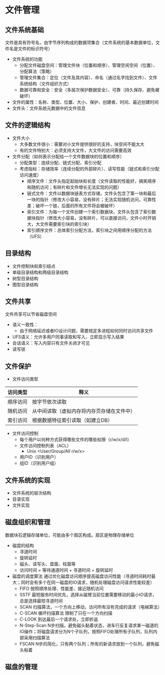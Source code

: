# 文件管理
## 文件系统基础
文件是具有符号名，由字节序列构成的数据项集合（文件系统的基本数据单位，文件名是文件的标识符号）
- 文件系统的功能
    - 分配文件磁盘空间：管理文件块（位置和顺序）、管理空闲空间（位置）、分配算法（策略）
    - 管理文件集合：定位（文件及其内容）、命名（通过名字找到文件）、文件系统结构（文件组织方式）
    - 数据可靠和安全：安全（多层次保护数据安全）、可靠（持久保存、避免被破坏）
- 文件的属性：名称、类型、位置、大小、保护、创建者、时间、最近创建时间
- 文件头：文件系统元数据中的文件信息

## 文件的逻辑结构
- 文件大小
    - 大多数文件很小：需要对小文件提供很好的支持，块空间不能太大
    - 有的文件特别大：必须支持大文件，大文件的访问需要高效
- 文件分配（如何表示分配给一个文件数据块的位置和顺序）
    - 分配类型：连续分配、链式分配、索引分配
    - 考虑指标：存储效率（连续分配的外部碎片）、读写性能（链式和索引分配访问速度）
        - 顺序文件：文件头指定起始块和长度（文件读取的性能好，搞笑顺序和随机访问；有碎片和文件增长无法实现的问题）
        - 链式文件：文件以数据块链表方式存储，文件头包含了第一块和最后一块的指针（修改大小容易，没有碎片；无法实现随机访问，可靠性差；破坏一个链，后面的所有文件将会被破坏）
        - 索引文件：为每一个文件创建一个索引数据块，文件头包含了索引数据块指针（修改大小容易，没有碎片，可以直接访问，文件小时开销大，大文件需要索引块的索引块）
        - 索引顺序文件：总体索引分配方法，索引块之间用顺序分配的方法（UFS）

## 目录结构
- 文件控制块和索引结点
- 单级目录结构和两级目录结构
- 树型目录结构
- 图型目录结构

## 文件共享
文件共享可以节省磁盘空间
- 语义一致性：
    - 由于网络延迟或者IO设计问题，需要规定多进程如何同时访问共享文件
- UFS语义：允许多用户同事读取和写入，立即显示写入结果
- 会话语义：写入内容只有文件关闭才可见
- 读写锁

## 文件保护
- 文件访问类型

访问类型 | 释义
--- | ---
顺序访问 | 按字节依次读取
随机访问 | 从中间读取（虚拟内存将内存页存储在文件中）
索引访问 | 根据数据特征索引读取（如建立DB）

- 文件访问控制
    - 每个用户以何种方式获得哪些文件的哪些权限（r/w/x/d/l）
    - 文件访问控制列表（ACL）
        - Unix <User/Group/All r/w/x>
    - 用户ID（识别用户）
    - 组ID（识别用户组）

## 文件系统的实现
- 文件系统的层次结构
- 目录实现
- 文件实现

## 磁盘组织和管理
数据块石逻辑存储单位，可能由多个扇区构成。扇区是物理存储单位
- 磁盘的结构
    - 寻道时间
    - 旋转延时
    - 磁头、读写头、盘面、柱面等
    - 访问时间 = 等待通道时间 + 寻道时间 + 旋转延时
- 磁盘的调度算法
通过优化磁盘访问顺序提高磁盘访问性能（寻道时间耗时最大；同时会有多个在同一磁盘的IO请求，随机处理磁盘访问请求性能较差）
    - FIFO 按照顺序处理、性能差、接近随机访问
    - SSTF 最短服务时间优先，选择从磁臂当前位置需要移动的最小IO请求，总是选择最短寻道时间
    - SCAN 扫描算法，一个方向上移动，访问所有没有完成的请求（电梯算法）
    - C-SCAN 循环扫描算法 限制了只在一个方向扫描
    - C-LOOK 到达最后一个请求处，立即折返
    - N-Step-Scan N步扫描，避免磁头黏着状态，进车行反复请求某一磁道的IO操作；将磁盘请求分为N个子队列，按照FIFO处理所有子队列，队列内部采用扫描算法
    - FSCAN N步的简化，只有两个队列；所有的新请求放到一个队列，避免磁头粘着

## 磁盘的管理